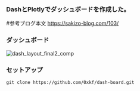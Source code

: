 ### DashとPlotlyでダッシュボードを作成した。

#参考ブログ本文 https://sakizo-blog.com/103/

### ダッシュボード
![dash_layout_final2_comp](https://user-images.githubusercontent.com/98251372/167253107-ee723d95-53db-430e-b7ab-3c0ea34e4569.gif)

### セットアップ
```
git clone https://github.com/0xkf/dash-board.git

```

